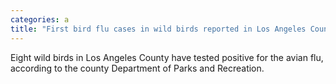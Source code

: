 ```yaml
---
categories: a
title: "First bird flu cases in wild birds reported in Los Angeles County this year"
---
```

Eight wild birds in Los Angeles County have tested positive for the avian flu, according to the county Department of Parks and Recreation.